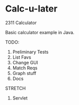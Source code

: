 # Calc-u-later
2311 Calculator

Basic calculator example in Java.

TODO:

1. Preliminary Tests
2. List Favs
3. Change GUI
4. Match Reqs
5. Graph stuff
6. Docs

STRETCH

1. Servlet